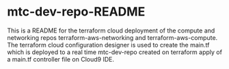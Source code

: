 # mtc-dev-repo-README
This is a README for the terraform cloud deployment of the compute and networking repos terraform-aws-networking and terraform-aws-compute. The terraform cloud configuration designer is used to create the main.tf which is deployed to a real time mtc-dev-repo created on terraform apply of a main.tf controller file on Cloud9 IDE.  
